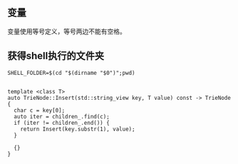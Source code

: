 ## 变量
变量使用等号定义，等号两边不能有空格。
## 获得shell执行的文件夹
```shell
SHELL_FOLDER=$(cd "$(dirname "$0")";pwd)


template <class T>
auto TrieNode::Insert(std::string_view key, T value) const -> TrieNode {
  char c = key[0];
  auto iter = children_.find(c);
  if (iter != children_.end()) {
    return Insert(key.substr(1), value);
  }

  {}
}
```
